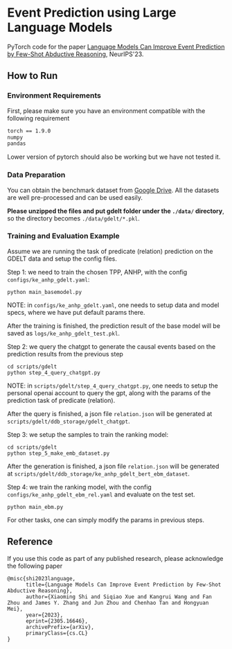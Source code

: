 # Event Prediction using Large Language Models


PyTorch code for the paper [Language Models Can Improve Event Prediction by Few-Shot Abductive Reasoning](https://arxiv.org/abs/2305.16646), NeurIPS'23.


## How to Run

### Environment Requirements

First, please make sure you have an environment compatible with the following requirement 

```bash
torch == 1.9.0
numpy
pandas
```

Lower version of pytorch should also be working but we have not tested it.



### Data Preparation

You can obtain the benchmark dataset from [Google Drive](https://drive.google.com/file/d/1XbPiPTNVprKaQwMvk9McaY2USJrEkUj6/view?usp=share_link). All the datasets are well pre-processed and can be used easily.

**Please unzipped the files and put gdelt folder under the `./data/` directory**, so the directory becomes `./data/gdelt/*.pkl`. 


### Training and Evaluation Example

Assume we are running the task of predicate (relation) prediction on the GDELT data and setup the config files.


Step 1: we need to train the chosen TPP, ANHP, with the config `configs/ke_anhp_gdelt.yaml`:

```
python main_basemodel.py
```
NOTE: in `configs/ke_anhp_gdelt.yaml`, one needs to setup data and model specs, where we have put default params there.

After the training is finished, the prediction result of the base model will be saved as `logs/ke_anhp_gdelt_test.pkl`.


Step 2: we query the chatgpt to generate the causal events based on the prediction results from the previous step

```
cd scripts/gdelt
python step_4_query_chatgpt.py
```
NOTE: in `scripts/gdelt/step_4_query_chatgpt.py`, one needs to setup the personal openai account to query the gpt, along with the params of the prediction task of predicate (relation).

After the query is finished, a json file `relation.json` will be generated at `scripts/gdelt/ddb_storage/gdelt_chatgpt`.


Step 3: we setup the samples to train the ranking model:

```
cd scripts/gdelt
python step_5_make_emb_dataset.py
```
After the generation is finished, a json file `relation.json` will be generated at `scripts/gdelt/ddb_storage/ke_anhp_gdelt_bert_ebm_dataset`.


Step 4: we train the ranking model, with the config `configs/ke_anhp_gdelt_ebm_rel.yaml` and evaluate on the test set.

```
python main_ebm.py
```

For other tasks, one can simply modify the params in previous steps.


## Reference

If you use this code as part of any published research, please acknowledge the following paper 
```
@misc{shi2023language,
      title={Language Models Can Improve Event Prediction by Few-Shot Abductive Reasoning}, 
      author={Xiaoming Shi and Siqiao Xue and Kangrui Wang and Fan Zhou and James Y. Zhang and Jun Zhou and Chenhao Tan and Hongyuan Mei},
      year={2023},
      eprint={2305.16646},
      archivePrefix={arXiv},
      primaryClass={cs.CL}
}
```

